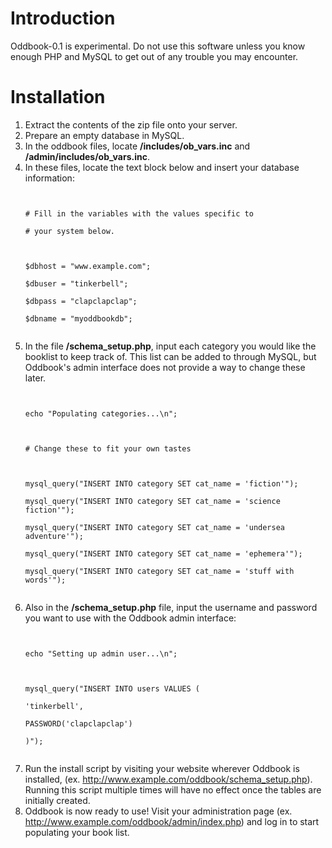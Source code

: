 # Introduction #

Oddbook-0.1 is experimental. Do not use this software unless you know enough PHP and MySQL to get out of any trouble you may encounter.


# Installation #

<ol>
<li>Extract the contents of the zip file onto your server.</li>
<li>Prepare an empty database in MySQL.</li>
<li>In the oddbook files, locate <b>/includes/ob_vars.inc</b> and <b>/admin/includes/ob_vars.inc</b>.</li>
<li>In these files, locate the text block below and insert your database information:<br>
<pre><code><br>
# Fill in the variables with the values specific to<br>
# your system below.<br>
<br>
$dbhost = "www.example.com";<br>
$dbuser = "tinkerbell";<br>
$dbpass = "clapclapclap";<br>
$dbname = "myoddbookdb";<br>
</code></pre>
<li>In the file <b>/schema_setup.php</b>, input each category you would like the booklist to keep track of.  This list can be added to through MySQL, but Oddbook's admin interface does not provide a way to change these later.<br>
<pre><code><br>
echo "Populating categories...\n";<br>
<br>
# Change these to fit your own tastes<br>
<br>
mysql_query("INSERT INTO category SET cat_name = 'fiction'");<br>
mysql_query("INSERT INTO category SET cat_name = 'science fiction'");<br>
mysql_query("INSERT INTO category SET cat_name = 'undersea adventure'");<br>
mysql_query("INSERT INTO category SET cat_name = 'ephemera'");<br>
mysql_query("INSERT INTO category SET cat_name = 'stuff with words'");<br>
</code></pre></li>
<li>Also in the <b>/schema_setup.php</b> file, input the username and password you want to use with the Oddbook admin interface:<br>
<pre><code><br>
echo "Setting up admin user...\n";<br>
<br>
mysql_query("INSERT INTO users VALUES (<br>
'tinkerbell',<br>
PASSWORD('clapclapclap')<br>
)");<br>
</code></pre></li>
<li>Run the install script by visiting your website wherever Oddbook is installed, (ex. <a href='http://www.example.com/oddbook/schema_setup.php'>http://www.example.com/oddbook/schema_setup.php</a>).  Running this script multiple times will have no effect once the tables are initially created.</li>
<li>Oddbook is now ready to use!  Visit your administration page (ex. <a href='http://www.example.com/oddbook/admin/index.php'>http://www.example.com/oddbook/admin/index.php</a>) and log in to start populating your book list.